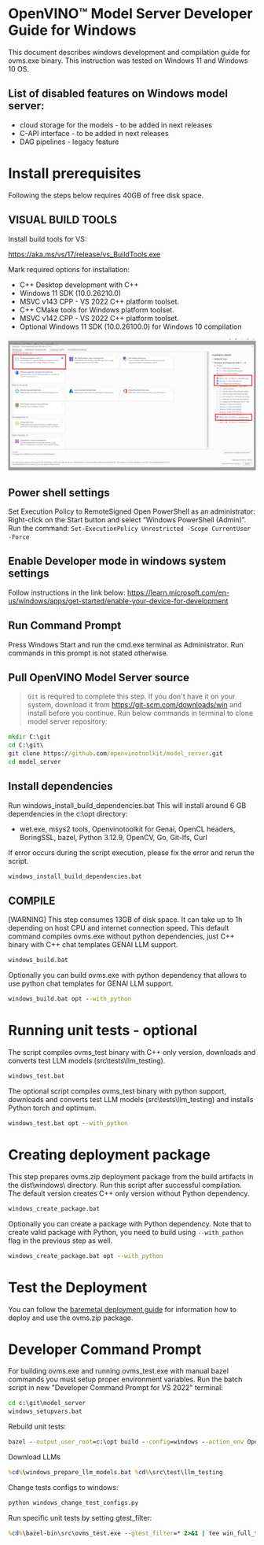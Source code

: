 # OpenVINO&trade; Model Server Developer Guide for Windows
This document describes windows development and compilation guide for ovms.exe binary.
This instruction was tested on Windows 11 and Windows 10 OS.

## List of disabled features on Windows model server:
- cloud storage for the models - to be added in next releases
- C-API interface - to be added in next releases
- DAG pipelines - legacy feature


# Install prerequisites
Following the steps below requires 40GB of free disk space.

## VISUAL BUILD TOOLS
Install build tools for VS:

https://aka.ms/vs/17/release/vs_BuildTools.exe

Mark required options for installation:
- C++ Desktop development with C++
- Windows 11 SDK (10.0.26210.0)
- MSVC v143 CPP - VS 2022 C++ platform toolset.
- C++ CMake tools for Windows platform toolset.
- MSVC v142 CPP - VS 2022 C++ platform toolset.
- Optional Windows 11 SDK (10.0.26100.0) for Windows 10 compilation

![Build Tools options](build_tools.jpg)

## Power shell settings
Set Execution Policy to RemoteSigned
Open PowerShell as an administrator: Right-click on the Start button and select “Windows PowerShell (Admin)”.
Run the command:
```Set-ExecutionPolicy Unrestricted -Scope CurrentUser -Force```

## Enable Developer mode in windows system settings
Follow instructions in the link below:
https://learn.microsoft.com/en-us/windows/apps/get-started/enable-your-device-for-development

## Run Command Prompt
Press Windows Start and run the cmd.exe terminal as Administrator.
Run commands in this prompt is not stated otherwise.

## Pull OpenVINO Model Server source
> `Git` is required to complete this step. If you don't have it on your system, download it from https://git-scm.com/downloads/win and install before you continue.
Run below commands in terminal to clone model server repository:
```bat
mkdir C:\git
cd C:\git\
git clone https://github.com/openvinotoolkit/model_server.git
cd model_server
```

## Install dependencies
Run windows_install_build_dependencies.bat
This will install around 6 GB dependencies in the c:\opt directory:
- wet.exe, msys2 tools, Openvinotoolkit for Genai, OpenCL headers, BoringSSL, bazel, Python 3.12.9, OpenCV, Go, Git-lfs, Curl

If error occurs during the script execution, please fix the error and rerun the script.
```bat
windows_install_build_dependencies.bat
```

## COMPILE
[WARNING] This step consumes 13GB of disk space. It can take up to 1h depending on host CPU and internet connection speed.
This default command compiles ovms.exe without python dependencies, just C++ binary with C++ chat templates GENAI LLM support.
```bat
windows_build.bat
```

Optionally you can build ovms.exe with python dependency that allows to use python chat templates for GENAI LLM support.
```bat
windows_build.bat opt --with_python
```
# Running unit tests - optional
The script compiles ovms_test binary with C++ only version, downloads and converts test LLM models (src\tests\llm_testing).
```bat
windows_test.bat
```

The optional script compiles ovms_test binary with python support, downloads and converts test LLM models (src\tests\llm_testing) and installs Python torch and optimum.
```bat
windows_test.bat opt --with_python
```

# Creating deployment package
This step prepares ovms.zip deployment package from the build artifacts in the dist\windows\ directory. Run this script after successful compilation.
The default version creates C++ only version without Python dependency.
```bat
windows_create_package.bat
```

Optionally you can create a package with Python dependency. Note that to create valid package with Python, you need to build using `--with_pathon` flag in the previous step as well.
```bat
windows_create_package.bat opt --with_python
```

# Test the Deployment
You can follow the [baremetal deployment guide](deploying_server_baremetal.md) for information how to deploy and use the ovms.zip package.

# Developer Command Prompt
For building ovms.exe and running ovms_test.exe with manual bazel commands you must setup proper environment variables.
Run the batch script in new "Developer Command Prompt for VS 2022" terminal:
```bat
cd c:\git\model_server
windows_setupvars.bat
```

Rebuild unit tests:
```bat
bazel --output_user_root=c:\opt build --config=windows --action_env OpenVINO_DIR=c:\opt\genai/runtime/cmake --jobs=%NUMBER_OF_PROCESSORS% --verbose_failures //src:ovms_test 2>&1 | tee win_build_test.log
```

Download LLMs
```bat
%cd%\windows_prepare_llm_models.bat %cd%\src\test\llm_testing
```

Change tests configs to windows:
```bat
python windows_change_test_configs.py
```

Run specific unit tests by setting gtest_filter:
```bat
%cd%\bazel-bin\src\ovms_test.exe --gtest_filter=* 2>&1 | tee win_full_test.log
```